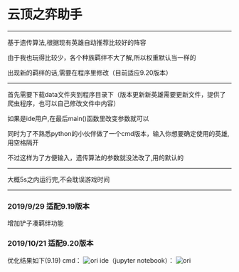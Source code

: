 # 云顶之弈助手
---
基于遗传算法,根据现有英雄自动推荐比较好的阵容

由于我也玩得比较少，各个种族羁绊不大了解,所以权重默认当一样的


出现新的羁绊的话,需要在程序里修改（目前适应9.20版本）

---
首先需要下载data文件夹到程序目录下（版本更新新英雄需要更新文件，提供了爬虫程序，也可以自己修改文件中内容）

如果是ide用户,在最后main()函数里改变参数就可以

同时为了不熟悉python的小伙伴做了一个cmd版本，输入你想要确定使用的英雄,用空格隔开

不过这样为了方便输入，遗传算法的参数就没法改了,用的默认的

---
大概5s之内运行完,不会耽误游戏时间

---
### 2019/9/29 适配9.19版本
增加铲子凑羁绊功能

### 2019/10/21 适配9.20版本

优化结果如下(9.19)
cmd：
![ori](https://raw.githubusercontent.com/zzzzzzhang/LOL-ydzy/master/figure/figure_cmd_S5.png)
ide（jupyter notebook）：
![ori](https://raw.githubusercontent.com/zzzzzzhang/LOL-ydzy/master/figure/figure_ide.png)
